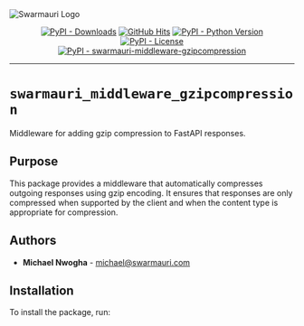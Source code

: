 <picture>
  <source media="(prefers-color-scheme: dark)"  srcset="https://res.cloudinary.com/dryedzrlo/image/upload/v1757724629/swarmauri_brand_frag_light_mg8cmd.png">
  <source media="(prefers-color-scheme: light)" srcset="https://res.cloudinary.com/dryedzrlo/image/upload/v1757724629/swarmauri_brand_frag_dark_tzjuja.png">
  <!-- Fallback below (see #2) -->
  <img alt="Swarmauri Logo" src="https://res.cloudinary.com/dryedzrlo/image/upload/v1757724629/swarmauri_brand_frag_dark_tzjuja.png">
</picture>

<p align="center">
    <a href="https://pypi.org/project/swarmauri-middleware-gzipcompression/">
        <img src="https://img.shields.io/pypi/dm/swarmauri-middleware-gzipcompression" alt="PyPI - Downloads"/></a>
    <a href="https://github.com/swarmauri/swarmauri-sdk/pkgs/pkgs/swarmauri-middleware-gzipcompression">
        <img src="https://hits.seeyoufarm.com/api/count/incr/badge.svg?url=https://github.com/swarmauri/swarmauri-sdk/pkgs/pkgs/swarmauri-middleware-gzipcompression&count_bg=%2379C83D&title_bg=%23555555&icon=&icon_color=%23E7E7E7&title=hits&edge_flat=false" alt="GitHub Hits"/></a>
    <a href="https://pypi.org/project/swarmauri-middleware-gzipcompression/">
        <img src="https://img.shields.io/pypi/pyversions/swarmauri-middleware-gzipcompression" alt="PyPI - Python Version"/></a>
    <a href="https://pypi.org/project/swarmauri-middleware-gzipcompression/">
        <img src="https://img.shields.io/pypi/l/swarmauri-middleware-gzipcompression" alt="PyPI - License"/></a>
    <br />
    <a href="https://pypi.org/project/swarmauri-middleware-gzipcompression/">
        <img src="https://img.shields.io/pypi/v/swarmauri-middleware-gzipcompression?label=swarmauri-middleware-gzipcompression&color=green" alt="PyPI - swarmauri-middleware-gzipcompression"/></a>
</p>

---

# `swarmauri_middleware_gzipcompression`

Middleware for adding gzip compression to FastAPI responses.

## Purpose

This package provides a middleware that automatically compresses outgoing responses using gzip encoding. It ensures that responses are only compressed when supported by the client and when the content type is appropriate for compression.

## Authors

- **Michael Nwogha** - [michael@swarmauri.com](mailto:michael@swarmauri.com)

## Installation

To install the package, run: